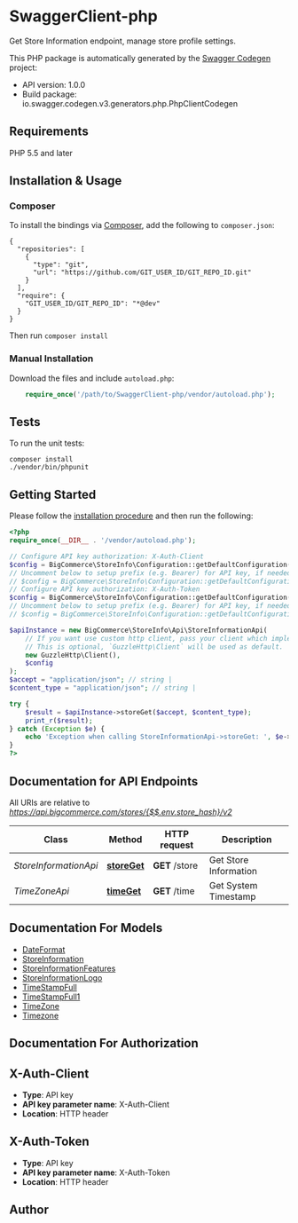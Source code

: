 # SwaggerClient-php
Get Store Information endpoint, manage store profile settings.

This PHP package is automatically generated by the [Swagger Codegen](https://github.com/swagger-api/swagger-codegen) project:

- API version: 1.0.0
- Build package: io.swagger.codegen.v3.generators.php.PhpClientCodegen

## Requirements

PHP 5.5 and later

## Installation & Usage
### Composer

To install the bindings via [Composer](http://getcomposer.org/), add the following to `composer.json`:

```
{
  "repositories": [
    {
      "type": "git",
      "url": "https://github.com/GIT_USER_ID/GIT_REPO_ID.git"
    }
  ],
  "require": {
    "GIT_USER_ID/GIT_REPO_ID": "*@dev"
  }
}
```

Then run `composer install`

### Manual Installation

Download the files and include `autoload.php`:

```php
    require_once('/path/to/SwaggerClient-php/vendor/autoload.php');
```

## Tests

To run the unit tests:

```
composer install
./vendor/bin/phpunit
```

## Getting Started

Please follow the [installation procedure](#installation--usage) and then run the following:

```php
<?php
require_once(__DIR__ . '/vendor/autoload.php');

// Configure API key authorization: X-Auth-Client
$config = BigCommerce\StoreInfo\Configuration::getDefaultConfiguration()->setApiKey('X-Auth-Client', 'YOUR_API_KEY');
// Uncomment below to setup prefix (e.g. Bearer) for API key, if needed
// $config = BigCommerce\StoreInfo\Configuration::getDefaultConfiguration()->setApiKeyPrefix('X-Auth-Client', 'Bearer');
// Configure API key authorization: X-Auth-Token
$config = BigCommerce\StoreInfo\Configuration::getDefaultConfiguration()->setApiKey('X-Auth-Token', 'YOUR_API_KEY');
// Uncomment below to setup prefix (e.g. Bearer) for API key, if needed
// $config = BigCommerce\StoreInfo\Configuration::getDefaultConfiguration()->setApiKeyPrefix('X-Auth-Token', 'Bearer');

$apiInstance = new BigCommerce\StoreInfo\Api\StoreInformationApi(
    // If you want use custom http client, pass your client which implements `GuzzleHttp\ClientInterface`.
    // This is optional, `GuzzleHttp\Client` will be used as default.
    new GuzzleHttp\Client(),
    $config
);
$accept = "application/json"; // string | 
$content_type = "application/json"; // string | 

try {
    $result = $apiInstance->storeGet($accept, $content_type);
    print_r($result);
} catch (Exception $e) {
    echo 'Exception when calling StoreInformationApi->storeGet: ', $e->getMessage(), PHP_EOL;
}
?>
```

## Documentation for API Endpoints

All URIs are relative to *https://api.bigcommerce.com/stores/{$$.env.store_hash}/v2*

Class | Method | HTTP request | Description
------------ | ------------- | ------------- | -------------
*StoreInformationApi* | [**storeGet**](docs/Api/StoreInformationApi.md#storeget) | **GET** /store | Get Store Information
*TimeZoneApi* | [**timeGet**](docs/Api/TimeZoneApi.md#timeget) | **GET** /time | Get System Timestamp

## Documentation For Models

 - [DateFormat](docs/Model/DateFormat.md)
 - [StoreInformation](docs/Model/StoreInformation.md)
 - [StoreInformationFeatures](docs/Model/StoreInformationFeatures.md)
 - [StoreInformationLogo](docs/Model/StoreInformationLogo.md)
 - [TimeStampFull](docs/Model/TimeStampFull.md)
 - [TimeStampFull1](docs/Model/TimeStampFull1.md)
 - [TimeZone](docs/Model/TimeZone.md)
 - [Timezone](docs/Model/Timezone.md)

## Documentation For Authorization


## X-Auth-Client

- **Type**: API key
- **API key parameter name**: X-Auth-Client
- **Location**: HTTP header

## X-Auth-Token

- **Type**: API key
- **API key parameter name**: X-Auth-Token
- **Location**: HTTP header


## Author



